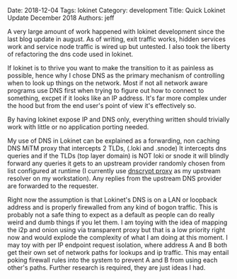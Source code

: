 Date: 2018-12-04
Tags: lokinet
Category: development
Title: Quick Lokinet Update December 2018
Authors: jeff

A very large amount of work happened with lokinet development since the last blog update in august.
As of writing, exit traffic works, hidden services work and service node traffic is wired up but untested.
I also took the liberty of refactoring the dns code used in lokinet. 

If lokinet is to thrive you want to make the transition to it as painless as possible, 
hence why I chose DNS as the primary mechanism of controlling when to look up things on the network.
Most if not all network aware programs use DNS first when trying to figure out how to connect to something, excpet if it looks like an IP address. It's far more complex under the hood but from the end user's point of view it's effectively so.

By having lokinet expose IP and DNS only, everything written should trivially work with little or no application porting needed. 

My use of DNS in Lokinet can be explained as a forwarding, non caching DNS MiTM proxy that intercepts 2 TLDs, (.loki and .snode)
It intercepts dns queries and if the TLDs (top layer domain) is NOT loki or snode it will blindly forward any queries it gets 
to an upstream provider randomly chosen from list configured at runtime 
(I currently use [dnscrypt proxy](https://dnscrypt.info) as my upstream resolver on my workstation). 
Any replies from the upstream DNS provider are forwarded to the requester.

Right now the assumption is that Lokinet's DNS is on a LAN or loopback address and is properly firewalled from any kind of bogon traffic. 
This is probably not a safe thing to expect as a default as people can do really weird and dumb things if you let them.
I am toying with the idea of mapping the i2p and onion using via transparent proxy but that is a low priority right now and would explode the complexity of what I am doing at this moment.
I may toy with per IP endpoint request isolation, where address A and B both get their own set of network paths for lookups and ip traffic. This may entail poking firewall rules into the system to prevent A and B from using each other's paths. Further research is required, they are just ideas I had.
